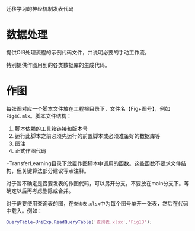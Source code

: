 迁移学习的神经机制发表代码
# 数据处理
提供OIR处理流程的示例代码文件，并说明必要的手动工作流。

特别提供作图用到的各类数据库的生成代码。
# 作图
每张图对应一个脚本文件放在工程根目录下，文件名【Fig+图号】，例如`Fig4C.mlx`。脚本文件结构：
1. 脚本依赖的工具箱链接和版本号
2. 运行此脚本之前必须先运行的前置脚本或必须准备好的数据库等
3. 图注
4. 正式作图代码

+TransferLearning目录下放置作图脚本中调用的函数。这些函数不要求文件结构，但关键算法部分建议写点注释。

对于暂不确定是否要发表的作图代码，可以另开分支，不要放在main分支下。等确定以后再考虑删除或合并。

对于需要使用查询表的图，在`查询表.xlsx`中为每个图号单开一张表，然后在代码中载入。例如：
```MATLAB
QueryTable=UniExp.ReadQueryTable('查询表.xlsx','Fig1B');
```
